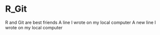 # R_Git
R and Git are best friends
A line I wrote on my local computer
A new line I wrote on my local computer
